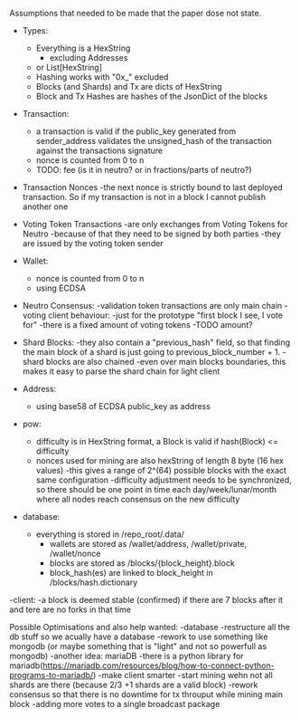 Assumptions that needed to be made that the paper dose not state.
- Types:
    - Everything is a HexString
        - excluding Addresses
    - or List[HexString]
    - Hashing works with "0x_" excluded
    - Blocks (and Shards) and Tx are dicts of HexString
    - Block and Tx Hashes are hashes of the JsonDict of the blocks

- Transaction:
    - a transaction is valid if the public_key generated from sender_address validates the unsigned_hash of the transaction against the transactions signature
    - nonce is counted from 0 to n
    - TODO: fee (is it in neutro? or in fractions/parts of neutro?)

- Transaction Nonces
    -the next nonce is strictly bound to last deployed transaction. So if my transaction is not in a block I cannot publish another one

- Voting Token Transactions
    -are only exchanges from Voting Tokens for Neutro
    -because of that they need to be signed by both parties
    -they are issued by the voting token sender
    
- Wallet:
    - nonce is counted from 0 to n
    - using ECDSA 

- Neutro Consensus:
    -validation token transactions are only main chain
    -voting client behaviour:
        -just for the prototype "first block I see, I vote for" 
    -there is a fixed amount of voting tokens 
        -TODO amount?

- Shard Blocks:
    -they also contain a "previous_hash" field, so that finding the main block of a shard is just going to previous_block_number + 1.
    -shard blocks are also chained
        -even over main blocks boundaries, this makes it easy to parse the shard chain for light client

- Address:
    - using base58 of ECDSA public_key as address

- pow:
    - difficulty is in HexString format, a Block is valid if hash(Block) <= difficulty
    - nonces used for mining are also hexString of length 8 byte (16 hex values)
        -this gives a range of 2^(64) possible blocks with the exact same configuration
    -difficulty adjustment needs to be synchronized, so there should be one point in time each day/week/lunar/month where all nodes reach consensus on the new difficulty

- database:
    - everything is stored in /repo_root/.data/
        - wallets are stored as /wallet/address, /wallet/private, /wallet/nonce
        - blocks are stored as /blocks/{block_height}.block
        - block_hash(es) are linked to block_height in /blocks/hash.dictionary

-client:
    -a block is deemed stable (confirmed) if there are 7 blocks after it and tere are no forks in that time

Possible Optimisations and also help wanted:
    -database
        -restructure all the db stuff so we acually have a database
            -rework to use something like mongodb (or maybe something that is "light" and not so powerfull as mongodb)
            -another idea: mariaDB
                -there is a python library for mariadb(https://mariadb.com/resources/blog/how-to-connect-python-programs-to-mariadb/)
    -make client smarter
        -start mining wehn not all shards are there (because 2/3 +1 shards are a valid block)
    -rework consensus so that there is no downtime for tx throuput while mining main block
    -adding more votes to a single broadcast package